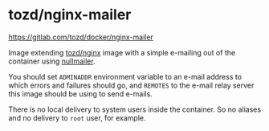 # tozd/nginx-mailer

<https://gitlab.com/tozd/docker/nginx-mailer>

Image extending [tozd/nginx](https://github.com/tozd/docker-nginx) image with a simple e-mailing out of the container
using [nullmailer](http://untroubled.org/nullmailer/).

You should set `ADMINADDR` environment variable to an e-mail address to which errors and failures should
go, and `REMOTES` to the e-mail relay server this image should be using to send e-mails.

There is no local delivery to system users inside the container. So no aliases and no delivery to `root` user,
for example.
